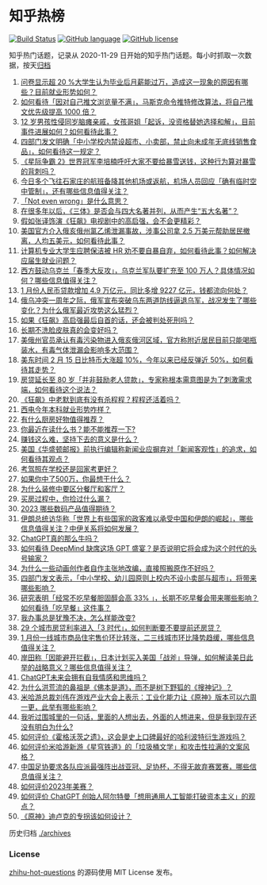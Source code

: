 # 知乎热榜
[![Build Status](https://github.com/ToWeLong/zhihu-hot-questions/workflows/CI/badge.svg)](https://github.com/ToWeLong/zhihu-hot-questions/actions)
[![GitHub language](https://img.shields.io/badge/language-golang-orange.svg)](https://golang.org/)
[![GitHub license](https://img.shields.io/github/license/ToWeLong/zhihu-hot-questions)](https://github.com/ToWeLong/zhihu-hot-questions/blob/main/LICENSE)

知乎热门话题，记录从 2020-11-29 日开始的知乎热门话题。每小时抓取一次数据，按天[归档](./archives)

<!-- BEGIN -->

1. [问卷显示超 20 %大学生认为毕业后月薪能过万，造成这一现象的原因有哪些？目前就业形势如何？](https://www.zhihu.com/question/583953933)
1. [如何看待「因对自己推文浏览量不满」，马斯克命令推特修改算法，将自己推文优先级提高 1000 倍？](https://www.zhihu.com/question/584170784)
1. [12 岁男孩性侵同岁脑瘫亲戚，女孩哥姐「起诉，没资格替她选择和解」，目前事件进展如何？如何看待此事？](https://www.zhihu.com/question/584160047)
1. [四部门发文明确「中小学校内禁设超市、小卖部，禁止向未成年无底线销售食品」，如何看待这一规定？](https://www.zhihu.com/question/584212821)
1. [《星际争霸 2》世界冠军李培楠呼吁大家不要给暴雪送钱，这种行为算对暴雪的背刺吗？](https://www.zhihu.com/question/584190631)
1. [今日多个飞往石家庄的航班备降其他机场或返航，机场人员回应「确有临时空中管制」，还有哪些信息值得关注？](https://www.zhihu.com/question/584392282)
1. [「Not even wrong」是什么意思？](https://www.zhihu.com/question/341026031)
1. [在很多年以后，《三体》是否会与四大名著并列，从而产生“五大名著”？](https://www.zhihu.com/question/579096675)
1. [假如张译饰演《狂飙》电视剧中的高启强，会不会更精彩？](https://www.zhihu.com/question/582083180)
1. [美国官方介入俄亥俄州氯乙烯泄漏事故，涉事公司拿 2.5 万美元帮助居民撤离，人均五美元，如何看待此事？](https://www.zhihu.com/question/584213504)
1. [计算机专业大学生应聘保洁被 HR 劝不要自暴自弃，如何看待此事？如何解决应届生就业问题？](https://www.zhihu.com/question/584206512)
1. [西方鼓动乌克兰「春季大反攻」，乌克兰军队要扩充至 100 万人？具体情况如何？哪些信息值得关注？](https://www.zhihu.com/question/584348497)
1. [1 月份人民币贷款增加 4.9 万亿元，同比多增 9227 亿元，钱都流向何处？](https://www.zhihu.com/question/583949752)
1. [俄乌冲突一周年之际，俄军宣布突破乌东两道防线逼退乌军，战况发生了哪些变化？为什么俄军最近攻势这么猛烈？](https://www.zhihu.com/question/584373811)
1. [如果《狂飙》高启强最后自首的话，还会被判处死刑吗？](https://www.zhihu.com/question/582052170)
1. [长期不洗脸皮肤真的会变好吗？](https://www.zhihu.com/question/581143856)
1. [美俄州官员承认有毒污染物进入俄亥俄河区域，官方称附近居民目前只能喝瓶装水，有毒气体泄漏会影响多大范围？](https://www.zhihu.com/question/584356230)
1. [美东时间 2 月 15 日比特币大涨超 10%，今年以来已经反弹近 50%，如何看待其走势？](https://www.zhihu.com/question/584350626)
1. [房贷延长至 80 岁「并非鼓励老人贷款」，专家称根本需意图是为了刺激需求端，如何看待这个说法？](https://www.zhihu.com/question/583957399)
1. [《狂飙》中老默到底有没有杀程程？程程还活着吗？](https://www.zhihu.com/question/580579038)
1. [西电今年本科就业形势咋样？](https://www.zhihu.com/question/41227605)
1. [有什么厨房好物值得推荐？](https://www.zhihu.com/question/572403874)
1. [你最近在读什么书？能不能推荐一下?](https://www.zhihu.com/question/578671032)
1. [赚钱这么难，坚持下去的意义是什么？](https://www.zhihu.com/question/583545821)
1. [美国《华盛顿邮报》前执行编辑称新闻业应摒弃对「新闻客观性」的追求，如何看待其观点？](https://www.zhihu.com/question/584153605)
1. [考驾照在学校还是回家考更好？](https://www.zhihu.com/question/584344270)
1. [如果你中了500万，你最想干什么？](https://www.zhihu.com/question/583305820)
1. [为什么装修中要区分餐厅和客厅？](https://www.zhihu.com/question/578256264)
1. [买房过程中，你捡过什么漏？](https://www.zhihu.com/question/576926302)
1. [2023 哪些数码产品值得期待？](https://www.zhihu.com/question/581521519)
1. [伊朗总统访华称「世界上有些国家的政客难以承受中国和伊朗的崛起」，哪些信息值得关注？中伊关系将如何发展？](https://www.zhihu.com/question/584287760)
1. [ChatGPT真的那么牛吗？](https://www.zhihu.com/question/581556221)
1. [如何看待 DeepMind 缺席这场 GPT 盛宴？是否说明它将会成为这个时代的头号输家？](https://www.zhihu.com/question/583900343)
1. [为什么一些动画创作者自作主张地改编，直接照搬原作不好吗？](https://www.zhihu.com/question/579018202)
1. [四部门发文表示，「中小学校、幼儿园原则上校内不设小卖部与超市」，将带来哪些影响？](https://www.zhihu.com/question/584179095)
1. [研究表明「经常不吃早餐胆固醇会高 33% 」，长期不吃早餐会带来哪些影响？如何看待「吃早餐」这件事？](https://www.zhihu.com/question/583742935)
1. [我办事总是犹豫不决，怎么样能改变?](https://www.zhihu.com/question/584367905)
1. [29 个城市房贷利率进入「3 时代」，如何判断要不要提前还房贷？](https://www.zhihu.com/question/584178333)
1. [1 月份一线城市商品住宅售价环比转涨，二三线城市环比降势趋缓，哪些信息值得关注？](https://www.zhihu.com/question/584352662)
1. [岸田称「因能避开拦截」，日本计划买入美国「战斧」导弹，如何解读美日此举的战略意义？哪些信息值得关注？](https://www.zhihu.com/question/584206622)
1. [ChatGPT未来会拥有自我情感和思维吗？](https://www.zhihu.com/question/583408723)
1. [为什么洪荒流的鼻祖是《佛本是道》，而不是树下野狐的《搜神记》？](https://www.zhihu.com/question/570234136)
1. [米哈游总裁刘伟在游戏产业大会上表示：工业化能力让《原神》版本可以六周一更，此举有哪些影响？](https://www.zhihu.com/question/583997173)
1. [我听过围城里的一句话，里面的人想出去，外面的人想进来，但是我到现在还没有明白为什么?](https://www.zhihu.com/question/582654626)
1. [如何评价《霍格沃茨之遗》，这会是史上口碑最好的哈利波特衍生游戏吗？](https://www.zhihu.com/question/584006057)
1. [如何评价米哈游新游《星穹铁道》的「垃圾桶文学」和攻击性拉满的文案风格？](https://www.zhihu.com/question/584173696)
1. [中国足协要求各队应派最强阵出战亚冠、足协杯，不得无故弃赛罢赛，哪些信息值得关注？](https://www.zhihu.com/question/584281746)
1. [如何评价2023年美赛？](https://www.zhihu.com/question/583957591)
1. [如何评价 ChatGPT 创始人阿尔特曼「想用通用人工智能打破资本主义」的观点？](https://www.zhihu.com/question/584267609)
1. [《原神》迪卢克的专拐该如何设计？](https://www.zhihu.com/question/582169564)

<!-- END -->

历史归档 [./archives](./archives)


### License
[zhihu-hot-questions](https://github.com/towelong/zhihu-hot-questions) 的源码使用 MIT License 发布。